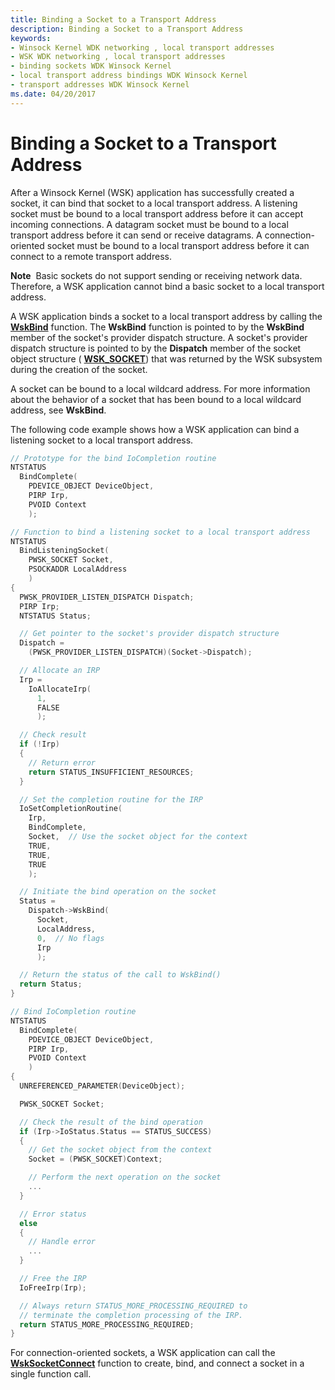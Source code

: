 ```yaml
---
title: Binding a Socket to a Transport Address
description: Binding a Socket to a Transport Address
keywords:
- Winsock Kernel WDK networking , local transport addresses
- WSK WDK networking , local transport addresses
- binding sockets WDK Winsock Kernel
- local transport address bindings WDK Winsock Kernel
- transport addresses WDK Winsock Kernel
ms.date: 04/20/2017
---
```


# Binding a Socket to a Transport Address


After a Winsock Kernel (WSK) application has successfully created a socket, it can bind that socket to a local transport address. A listening socket must be bound to a local transport address before it can accept incoming connections. A datagram socket must be bound to a local transport address before it can send or receive datagrams. A connection-oriented socket must be bound to a local transport address before it can connect to a remote transport address.

**Note**  Basic sockets do not support sending or receiving network data. Therefore, a WSK application cannot bind a basic socket to a local transport address.

 

A WSK application binds a socket to a local transport address by calling the [**WskBind**](/windows-hardware/drivers/ddi/wsk/nc-wsk-pfn_wsk_bind) function. The **WskBind** function is pointed to by the **WskBind** member of the socket's provider dispatch structure. A socket's provider dispatch structure is pointed to by the **Dispatch** member of the socket object structure ( [**WSK\_SOCKET**](/windows-hardware/drivers/ddi/wsk/ns-wsk-_wsk_socket)) that was returned by the WSK subsystem during the creation of the socket.

A socket can be bound to a local wildcard address. For more information about the behavior of a socket that has been bound to a local wildcard address, see **WskBind**.

The following code example shows how a WSK application can bind a listening socket to a local transport address.

```C++
// Prototype for the bind IoCompletion routine
NTSTATUS
  BindComplete(
    PDEVICE_OBJECT DeviceObject,
    PIRP Irp,
    PVOID Context
    );

// Function to bind a listening socket to a local transport address
NTSTATUS
  BindListeningSocket(
    PWSK_SOCKET Socket,
    PSOCKADDR LocalAddress
    )
{
  PWSK_PROVIDER_LISTEN_DISPATCH Dispatch;
  PIRP Irp;
  NTSTATUS Status;

  // Get pointer to the socket's provider dispatch structure
  Dispatch =
    (PWSK_PROVIDER_LISTEN_DISPATCH)(Socket->Dispatch);

  // Allocate an IRP
  Irp =
    IoAllocateIrp(
      1,
      FALSE
      );

  // Check result
  if (!Irp)
  {
    // Return error
    return STATUS_INSUFFICIENT_RESOURCES;
  }

  // Set the completion routine for the IRP
  IoSetCompletionRoutine(
    Irp,
    BindComplete,
    Socket,  // Use the socket object for the context
    TRUE,
    TRUE,
    TRUE
    );

  // Initiate the bind operation on the socket
  Status =
    Dispatch->WskBind(
      Socket,
      LocalAddress,
      0,  // No flags
      Irp
      );

  // Return the status of the call to WskBind()
  return Status;
}

// Bind IoCompletion routine
NTSTATUS
  BindComplete(
    PDEVICE_OBJECT DeviceObject,
    PIRP Irp,
    PVOID Context
    )
{
  UNREFERENCED_PARAMETER(DeviceObject);

  PWSK_SOCKET Socket;

  // Check the result of the bind operation
  if (Irp->IoStatus.Status == STATUS_SUCCESS)
  {
    // Get the socket object from the context
    Socket = (PWSK_SOCKET)Context;

    // Perform the next operation on the socket
    ...
  }

  // Error status
  else
  {
    // Handle error
    ...
  }

  // Free the IRP
  IoFreeIrp(Irp);

  // Always return STATUS_MORE_PROCESSING_REQUIRED to
  // terminate the completion processing of the IRP.
  return STATUS_MORE_PROCESSING_REQUIRED;
}
```

For connection-oriented sockets, a WSK application can call the [**WskSocketConnect**](/windows-hardware/drivers/ddi/wsk/nc-wsk-pfn_wsk_socket_connect) function to create, bind, and connect a socket in a single function call.

 

